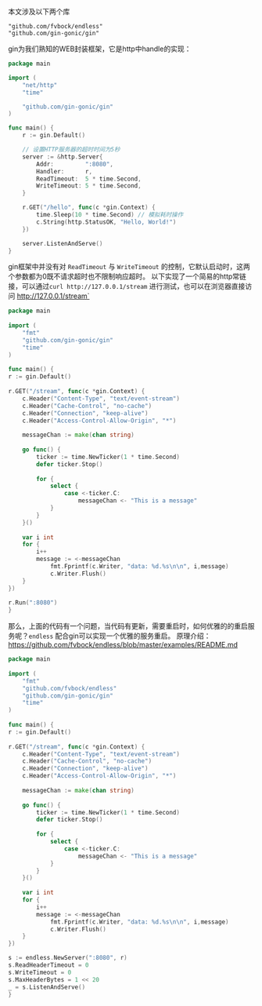 
本文涉及以下两个库
```
"github.com/fvbock/endless"  
"github.com/gin-gonic/gin"
```

gin为我们熟知的WEB封装框架，它是http中handle的实现：
```go
package main

import (
	"net/http"
	"time"

	"github.com/gin-gonic/gin"
)

func main() {
	r := gin.Default()

	// 设置HTTP服务器的超时时间为5秒
	server := &http.Server{
		Addr:         ":8080",
		Handler:      r,
		ReadTimeout:  5 * time.Second,
		WriteTimeout: 5 * time.Second,
	}

	r.GET("/hello", func(c *gin.Context) {
		time.Sleep(10 * time.Second) // 模拟耗时操作
		c.String(http.StatusOK, "Hello, World!")
	})

	server.ListenAndServe()
}

```
gin框架中并没有对 `ReadTimeout`  与 `WriteTimeout` 的控制，它默认启动时，这两个参数都为0既不请求超时也不限制响应超时。 以下实现了一个简易的http常链接，可以通过`curl http://127.0.0.1/stream` 进行测试，也可以在浏览器直接访问 http://127.0.0.1/stream`
```go
package main  
  
import (  
	"fmt"  
	"github.com/gin-gonic/gin"  
	"time"  
)  
  
func main() {  
r := gin.Default()  
  
r.GET("/stream", func(c *gin.Context) {  
	c.Header("Content-Type", "text/event-stream")  
	c.Header("Cache-Control", "no-cache")  
	c.Header("Connection", "keep-alive")  
	c.Header("Access-Control-Allow-Origin", "*")  
	  
	messageChan := make(chan string)  
	  
	go func() {  
		ticker := time.NewTicker(1 * time.Second)  
		defer ticker.Stop()  
		  
		for {  
			select {  
				case <-ticker.C:  
					messageChan <- "This is a message"  
			}  
		}  
	}()  
	  
	var i int  
	for {  
		i++  
		message := <-messageChan  
			fmt.Fprintf(c.Writer, "data: %d.%s\n\n", i,message)  
			c.Writer.Flush()  
	}  
})  
  
r.Run(":8080")  
}
```

那么，上面的代码有一个问题，当代码有更新，需要重启时，如何优雅的的重启服务呢？`endless` 配合gin可以实现一个优雅的服务重启。
原理介绍：https://github.com/fvbock/endless/blob/master/examples/README.md

```go
package main  
  
import (  
	"fmt"
	"github.com/fvbock/endless"  
	"github.com/gin-gonic/gin"  
	"time"  
)  
  
func main() {  
r := gin.Default()  
  
r.GET("/stream", func(c *gin.Context) {  
	c.Header("Content-Type", "text/event-stream")  
	c.Header("Cache-Control", "no-cache")  
	c.Header("Connection", "keep-alive")  
	c.Header("Access-Control-Allow-Origin", "*")  
	  
	messageChan := make(chan string)  
	  
	go func() {  
		ticker := time.NewTicker(1 * time.Second)  
		defer ticker.Stop()  
		  
		for {  
			select {  
				case <-ticker.C:  
					messageChan <- "This is a message"  
			}  
		}  
	}()  
	  
	var i int  
	for {  
		i++  
		message := <-messageChan  
			fmt.Fprintf(c.Writer, "data: %d.%s\n\n", i,message)  
			c.Writer.Flush()  
	}  
})  

s := endless.NewServer(":8080", r)  
s.ReadHeaderTimeout = 0  
s.WriteTimeout = 0  
s.MaxHeaderBytes = 1 << 20
_ = s.ListenAndServe()
}
```